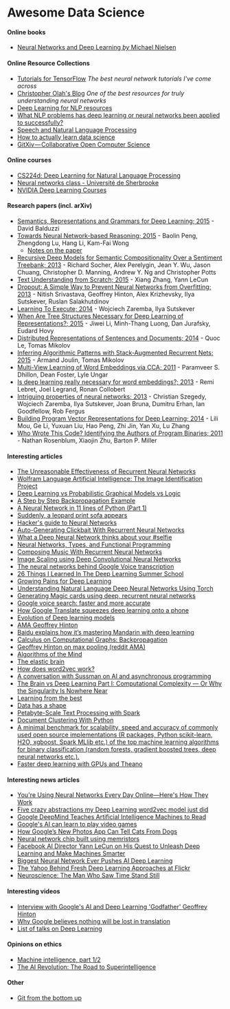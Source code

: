 # Awesome Data Science

#### Online books

* [Neural Networks and Deep Learning _by_ Michael Nielsen](http://neuralnetworksanddeeplearning.com/)

#### Online Resource Collections

* [Tutorials for TensorFlow](http://www.tensorflow.org/tutorials) _The best neural network tutorials I've come across_
* [Christopher Olah's Blog](http://colah.github.io/) _One of the best resources for truly understanding neural networks_
* [Deep Learning for NLP resources](https://github.com/andrewt3000/DL4NLP/blob/master/README.md#deep-learning-for-nlp-resources)
* [What NLP problems has deep learning or neural networks been applied to successfully?](https://www.quora.com/What-NLP-problems-has-deep-learning-or-neural-networks-been-applied-to-successfully)
* [Speech and Natural Language Processing](https://github.com/edobashira/speech-language-processing)
* [How to actually learn data science](https://www.dataquest.io/blog/how-to-actually-learn-data-science/)
* [GitXiv — Collaborative Open Computer Science](https://medium.com/@samim/gitxiv-collaborative-open-computer-science-e5fea734cd45#.6pw4sxbv2)

#### Online courses

* [CS224d: Deep Learning for Natural Language Processing](http://cs224d.stanford.edu/)
* [Neural networks class - Université de Sherbrooke](https://www.youtube.com/playlist?list=PL6Xpj9I5qXYEcOhn7TqghAJ6NAPrNmUBH)
* [NVIDIA Deep Learning Courses](https://developer.nvidia.com/deep-learning-courses)


#### Research papers (incl. arXiv)

* [Semantics, Representations and Grammars for Deep Learning; 2015](http://arxiv.org/abs/1509.08627) - David Balduzzi
* [Towards Neural Network-based Reasoning; 2015](http://arxiv.org/abs/1508.05508) - Baolin Peng, Zhengdong Lu, Hang Li, Kam-Fai Wong
   * [Notes on the paper](https://www.evernote.com/shard/s189/sh/54f4534f-3813-44de-8feb-af7180eceb8e/953160fcc0f551cb9855d46cf686375b)
* [Recursive Deep Models for Semantic Compositionality Over a Sentiment Treebank; 2013](http://nlp.stanford.edu/~socherr/EMNLP2013_RNTN.pdf) - Richard Socher, Alex Perelygin, Jean Y. Wu, Jason Chuang,
Christopher D. Manning, Andrew Y. Ng and Christopher Potts
* [Text Understanding from Scratch; 2015](http://arxiv.org/abs/1502.01710) - Xiang Zhang, Yann LeCun
* [Dropout: A Simple Way to Prevent Neural Networks from Overfitting; 2013](https://www.cs.toronto.edu/~hinton/absps/JMLRdropout.pdf) - Nitish Srivastava, Geoffrey Hinton, Alex Krizhevsky, Ilya Sutskever, Ruslan Salakhutdinov
* [Learning To Execute; 2014](http://arxiv.org/abs/1410.4615) - Wojciech Zaremba, Ilya Sutskever
* [When Are Tree Structures Necessary for Deep Learning of Representations?; 2015](http://arxiv.org/abs/1503.00185) - Jiwei Li, Minh-Thang Luong, Dan Jurafsky, Eudard Hovy
* [Distributed Representations of Sentences and Documents; 2014](https://cs.stanford.edu/~quocle/paragraph_vector.pdf) - Quoc Le, Tomas Mikolov
* [Inferring Algorithmic Patterns with Stack-Augmented Recurrent Nets; 2015](http://arxiv.org/abs/1503.01007) - Armand Joulin, Tomas Mikolov
* [Multi-View Learning of Word Embeddings via CCA; 2011](http://papers.nips.cc/paper/4193-multi-view-learning-of-word-embeddings-via-cca.pdf) - Paramveer S. Dhillon, Dean Foster, Lyle Ungar
* [Is deep learning really necessary for word embeddings?; 2013](http://lebret.ch/wp-content/uploads/2013/12/nips2013.pdf) - Remi Lebret, Joel Legrand, Ronan Collobert
* [Intriguing properties of neural networks; 2013](http://arxiv.org/abs/1312.6199) - Christian Szegedy, Wojciech Zaremba, Ilya Sutskever, Joan Bruna, Dumitru Erhan, Ian Goodfellow, Rob Fergus
* [Building Program Vector Representations for Deep Learning; 2014](http://arxiv.org/abs/1409.3358) - Lili Mou, Ge Li, Yuxuan Liu, Hao Peng, Zhi Jin, Yan Xu, Lu Zhang
* [Who Wrote This Code? Identifying the Authors of Program Binaries; 2011](http://ftp.cs.wisc.edu/paradyn/papers/Rosenblum11Authorship.pdf) - Nathan Rosenblum, Xiaojin Zhu, Barton P. Miller

#### Interesting articles

* [The Unreasonable Effectiveness of Recurrent Neural Networks](http://karpathy.github.io/2015/05/21/rnn-effectiveness/)
* [Wolfram Language Artificial Intelligence: The Image Identification Project](http://blog.stephenwolfram.com/2015/05/wolfram-language-artificial-intelligence-the-image-identification-project/)
* [Deep Learning vs Probabilistic Graphical Models vs Logic](http://www.computervisionblog.com/2015/04/deep-learning-vs-probabilistic.html)
* [A Step by Step Backpropagation Example](http://mattmazur.com/2015/03/17/a-step-by-step-backpropagation-example/)
* [A Neural Network in 11 lines of Python (Part 1)](http://iamtrask.github.io/2015/07/12/basic-python-network/)
* [Suddenly, a leopard print sofa appears](https://rocknrollnerd.github.io/ml/2015/05/27/leopard-sofa.html)
* [Hacker's guide to Neural Networks](http://karpathy.github.io/neuralnets/)
* [Auto-Generating Clickbait With Recurrent Neural Networks](http://larseidnes.com/2015/10/13/auto-generating-clickbait-with-recurrent-neural-networks/)
* [What a Deep Neural Network thinks about your #selfie](http://karpathy.github.io/2015/10/25/selfie/)
* [Neural Networks, Types, and Functional Programming](http://colah.github.io/posts/2015-09-NN-Types-FP/)
* [Composing Music With Recurrent Neural Networks](http://www.hexahedria.com/2015/08/03/composing-music-with-recurrent-neural-networks/)
* [Image Scaling using Deep Convolutional Neural Networks](http://engineering.flipboard.com/2015/05/scaling-convnets/)
* [The neural networks behind Google Voice transcription](http://googleresearch.blogspot.com.es/2015/08/the-neural-networks-behind-google-voice.html)
* [26 Things I Learned In The Deep Learning Summer School](http://www.marekrei.com/blog/26-things-i-learned-in-the-deep-learning-summer-school/)
* [Growing Pains for Deep Learning](http://m.cacm.acm.org/news/188737-growing-pains-for-deep-learning/fulltext)
* [Understanding Natural Language Deep Neural Networks Using Torch](http://devblogs.nvidia.com/parallelforall/understanding-natural-language-deep-neural-networks-using-torch/)
* [Generating Magic cards using deep, recurrent neural networks](http://www.mtgsalvation.com/forums/creativity/custom-card-creation/612057-generating-magic-cards-using-deep-recurrent-neural)
* [Google voice search: faster and more accurate](http://googleresearch.blogspot.com.es/2015/09/google-voice-search-faster-and-more.html)
* [How Google Translate squeezes deep learning onto a phone](http://googleresearch.blogspot.com.es/2015/07/how-google-translate-squeezes-deep.html)
* [Evolution of Deep learning models](http://www.datasciencecentral.com/profiles/blogs/evolution-of-deep-learning-models)
* [AMA Geoffrey Hinton](https://www.reddit.com/r/MachineLearning/comments/2lmo0l/ama_geoffrey_hinton)
* [Baidu explains how it’s mastering Mandarin with deep learning](https://medium.com/s-c-a-l-e/how-baidu-mastered-mandarin-with-deep-learning-and-lots-of-data-1d94032564a5#.bok5v83am)
* [Calculus on Computational Graphs: Backpropagation](http://colah.github.io/posts/2015-08-Backprop/)
* [Geoffrey Hinton on max pooling (reddit AMA)](https://mirror2image.wordpress.com/2014/11/11/geoffrey-hinton-on-max-pooling-reddit-ama/)
* [Algorithms of the Mind](https://medium.com/deep-learning-101/algorithms-of-the-mind-10eb13f61fc4#.fspx41ou5)
* [The elastic brain](http://aeon.co/magazine/psychology/can-i-make-my-brain-as-plastic-as-a-childs/)
* [How does word2vec work?](https://www.quora.com/How-does-word2vec-work)
* [A conversation with Sussman on AI and asynchronous programming](http://dustycloud.org/blog/sussman-on-ai/)
* [The Brain vs Deep Learning Part I: Computational Complexity — Or Why the Singularity Is Nowhere Near](http://timdettmers.com/2015/07/27/brain-vs-deep-learning-singularity/)
* [Learning from the best](http://blog.kaggle.com/2014/08/01/learning-from-the-best/)
* [Data has a shape](http://radar.oreilly.com/2015/07/data-has-a-shape.html)
* [Petabyte-Scale Text Processing with Spark](http://tech.grammarly.com/blog/posts/Petabyte-Scale-Text-Processing-with-Spark.html)
* [Document Clustering With Python](http://brandonrose.org/clustering)
* [A minimal benchmark for scalability, speed and accuracy of commonly used open source implementations (R packages, Python scikit-learn, H2O, xgboost, Spark MLlib etc.) of the top machine learning algorithms for binary classification (random forests, gradient boosted trees, deep neural networks etc.).](https://github.com/szilard/benchm-ml)
* [Faster deep learning with GPUs and Theano](http://blog.dominodatalab.com/gpu-computing-and-deep-learning/)

#### Interesting news articles

* [You're Using Neural Networks Every Day Online—Here's How They Work](http://gizmodo.com/youre-using-neural-networks-every-day-online-heres-h-1711616296) 
* [Five crazy abstractions my Deep Learning word2vec model just did](http://byterot.blogspot.com.es/2015/06/five-crazy-abstractions-my-deep-learning-word2doc-model-just-did-NLP-gensim.html)
* [Google DeepMind Teaches Artificial Intelligence Machines to Read](http://www.technologyreview.com/view/538616/google-deepmind-teaches-artificial-intelligence-machines-to-read/)
* [Google's AI can learn to play video games](http://www.theverge.com/2015/2/25/8108399/google-ai-deepmind-video-games)
* [How Google’s New Photos App Can Tell Cats From Dogs](https://medium.com/backchannel/how-google-s-new-photos-app-can-tell-cats-from-dogs-ffd651dfcd80#.jv51yqe83)
* [Neural network chip built using memristors](http://arstechnica.com/science/2015/05/neural-network-chip-built-using-memristors/)
* [Facebook AI Director Yann LeCun on His Quest to Unleash Deep Learning and Make Machines Smarter](http://spectrum.ieee.org/automaton/robotics/artificial-intelligence/facebook-ai-director-yann-lecun-on-deep-learning#qaTopicTwo)
* [Biggest Neural Network Ever Pushes AI Deep Learning](http://spectrum.ieee.org/tech-talk/computing/software/biggest-neural-network-ever-pushes-ai-deep-learning)
* [The Yahoo Behind Fresh Deep Learning Approaches at Flickr](http://www.theplatform.net/2015/09/03/the-yahoo-behind-fresh-deep-learning-approaches-at-flickr/)
* [Neuroscience: The Man Who Saw Time Stand Still](http://www.bbc.com/future/story/20140624-the-man-who-saw-time-freeze)

#### Interesting videos

* [Interview with Google's AI and Deep Learning 'Godfather' Geoffrey Hinton](https://www.youtube.com/watch?v=1Wp3IIpssEc) 
* [Why Google believes nothing will be lost in translation](http://www.bbc.com/news/technology-33481535)
* [List of talks on Deep Learning](http://news.startup.ml/news/109)

#### Opinions on ethics

* [Machine intelligence, part 1/2](http://blog.samaltman.com/machine-intelligence-part-2)
* [The AI Revolution: The Road to Superintelligence](http://waitbutwhy.com/2015/01/artificial-intelligence-revolution-1.html)

#### Other

* [Git from the bottom up](http://ftp.newartisans.com/pub/git.from.bottom.up.pdf)
